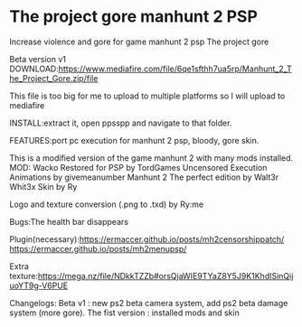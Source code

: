 # The project gore manhunt 2 PSP
Increase violence and gore for game manhunt 2 psp
The project gore 

Beta version v1
DOWNLOAD:https://www.mediafire.com/file/6qe1sfthh7ua5rp/Manhunt_2_The_Project_Gore.zip/file 

This file is too big for me to upload to multiple platforms so I will upload to mediafire

INSTALL:extract it, open ppsspp and navigate to that folder.

FEATURES:port pc execution for manhunt 2 psp, bloody, gore skin. 

This is a modified version of the game manhunt 2 with many mods installed. 
MOD:
   Wacko Restored for PSP by TordGames
   Uncensored Execution Animations by givemeanumber
   Manhunt 2 The perfect edition by Walt3r Whit3x
   Skin by Ry

Logo and texture conversion (.png to .txd) by Ry:me
 
Bugs:The health bar disappears

Plugin(necessary):https://ermaccer.github.io/posts/mh2censorshippatch/
https://ermaccer.github.io/posts/mh2menupsp/

Extra texture:https://mega.nz/file/NDkkTZZb#orsQjaWIE9TYaZ8Y5J9K1KhdISinQijuoYT9g-V6PUE

Changelogs:
   Beta v1 : new ps2 beta camera system, add ps2 beta damage system (more gore).
   The fist version : installed mods and skin
